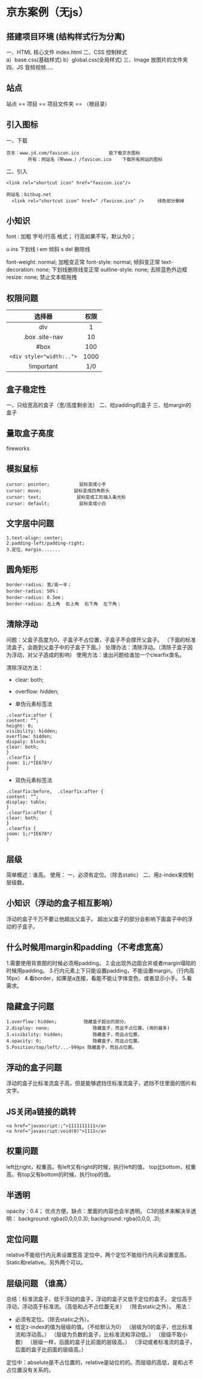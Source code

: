 # 京东案例（无js）
## 搭建项目环境     (结构样式行为分离)
一、HTML		 核心文件     index.html
二、CSS       控制样式     
a）base.css(基础样式)       b）global.css(全局样式)
三、Image      放图片的文件夹
四、JS		    音频视频.....
## 站点
站点 == 项目 == 项目文件夹 == （根目录）

## 引入图标
一、下载
        

```
京东：www.jd.com/favicon.ico           能下载京东图标
        所有：网站名（带www.）/favicon.ico    下载所有网站的图标
```


二、引入


```
<link rel="shortcut icon" href="favicon.ico"/>
```




```
网站名：bitbug.net      
  <link rel="shortcut icon" href=" /favicon.ico" />     绿色部分删掉
```


## 小知识
font :  加粗  字号/行高  格式；    行高如果不写，默认为0；

u   ins     下划线
i   em      倾斜
s   del      删除线

font-weight:  normal;         加粗变正常
font-style:  normal;           倾斜变正常
text-decoration: none;         下划线删除线变正常
outline-style: none;           去除蓝色外边框
resize:  none;               禁止文本框拖拽
## 权限问题

|选择器|权限|
|:---:|:--:|
|div|1|
|.box .site-nav|10|
|#box|100|
|`<div style="width:..">`|1000|
|!important|1/0|





 
## 盒子稳定性
一、只给宽高的盒子（宽/高度剩余法）
二、给padding的盒子
三、给margin的盒子
## 量取盒子高度
fireworks
 
## 模拟鼠标


```
cursor: pointer;           鼠标变成小手
cursor: move;            鼠标变成四角箭头
cursor: text;             鼠标变成工形插入条光标
cursor: default;           鼠标变成小白
```


## 文字居中问题


```
1.text-align: center;
2.padding-left/padding-right;
3.定位、margin.......
```



## 圆角矩形


```
border-radius: 宽/高一半；
border-radius: 50%；
border-radius: 0.3em；
border-radius: 左上角  右上角  右下角  左下角；
```


 
## 清除浮动
问题：父盒子高度为0，子盒子不占位置，子盒子不会撑开父盒子。
（下面的标准流盒子，会跑到父盒子中的子盒子下面。）
处理办法：清除浮动。（清除子盒子因为浮动，对父子造成的影响）
使用方法：谁出问题给谁加一个clearfix类名。



清除浮动方法：
* clear: both;
 
* overflow: hidden;  
 
* 单伪元素标签法


```
.clearfix:after {
content: “”;
height: 0;
visibility: hidden;
overflow: hidden;
dispaly: block;
clear: both;
}
.clearfix {
zoom: 1;/*IE678*/
}
```


* 双伪元素标签法


```
.clearfix:before,  .clearfix:after {
content: “”;
display: table;
}
.clearfix:after {
clear: both;
}
.clearfix {
zoom: 1;/*IE678*/
}
```


## 层级
简单概述：谁高。
使用：
一、必须有定位。（除去static）
二、用z-index来控制层级数。
## 小知识（浮动的盒子相互影响）
浮动的盒子千万不要让他超出父盒子。
超出父盒子的部分会影响下面盒子中的浮动的子盒子。
## 什么时候用margin和padding（不考虑宽高）
1.需要使用背景图的时候必须用padding。
2.会出现外边距合并或者margin塌陷的时候用padding。
3.行内元素上下只能设置padding，不能设置margin。（行内高16px）
4.看border，如果是a连接，看能不能让字体变色，或者显示小手。
5.看需求。
## 隐藏盒子问题


```
1.overflow：hidden;			隐藏盒子超出的部分。
2.display: none;				隐藏盒子，而且不占位置。(用的最多)
3.visibility: hidden;			隐藏盒子，而且占位置。
4.opacity: 0;					隐藏盒子，而且占位置。
5.Position/top/left/...-999px 隐藏盒子，而且占位置。
```


## 浮动的盒子问题
浮动的盒子比标准流盒子高，但是能够遮挡住标准流盒子，遮挡不住里面的图片和文字。

## JS关闭a链接的跳转


```
<a href="javascript:;">1111111111</a>
<a href="javascript:void(0)">1111</a>
```


## 权重问题
left比right，权重高。有left又有right的时候，执行left的值。
top比bottom，权重高。有top又有bottom的时候，执行top的值。
## 半透明
opacity：0.4；   优点方便。缺点：里面的内容也会半透明。
C3的技术来解决半透明：
background: rgba(0,0,0,0.3);
background: rgba(0,0,0, .3);
## 定位问题
relative不能给行内元素设置宽高
定位中，两个定位不能给行内元素设置宽高。
Static和relative。另外两个可以。


## 层级问题  （谁高）
总结：标准流盒子，低于浮动的盒子，浮动的盒子又低于定位的盒子。
定位高于浮动，浮动高于标准流。（高低和占不占位置无关）
（除去static之外）。
用法：
* 必须有定位。（除去static之外）。
* 给定z-index的值为层级的值。（不给默认为0）
（层级为0的盒子，也比标准流和浮动高。）
（层级为负数的盒子，比标准流和浮动低。）
（层级不取小数）
（层级一样，后面的盒子比前面的层级高。）
（浮动或者标准流的盒子，后面的盒子比前面的层级高。）

定位中：abselute是不占位置的，relative是站位的的。而层级的高低，是和占不占位置没有关系的。



